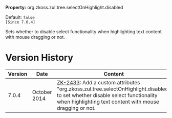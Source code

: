 **Property:** org.zkoss.zul.tree.selectOnHighlight.disabled

Default: `false`  
`[Since 7.0.4]`

Sets whether to disable select functionality when highlighting text
content with mouse dragging or not.

# Version History

| Version | Date         | Content                                                                                                                                                                                                                            |
|---------|--------------|------------------------------------------------------------------------------------------------------------------------------------------------------------------------------------------------------------------------------------|
| 7.0.4   | October 2014 | [ZK-2433](http://tracker.zkoss.org/browse/ZK-2433): Add a custom attributes "org.zkoss.zul.tree.selectOnHighlight.disabled" to set whether disable select functionality when highlighting text content with mouse dragging or not. |
